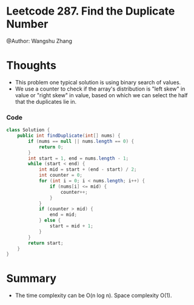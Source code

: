 # Leetcode 287. Find the Duplicate Number
@Author: Wangshu Zhang

# Thoughts
* This problem one typical solution is using binary search of values.
* We use a counter to check if the array's distribution is "left skew" in value or "right skew" in value, based on which we can select the half that the duplicates lie in.

### Code
```Java
class Solution {
    public int findDuplicate(int[] nums) {
        if (nums == null || nums.length == 0) {
            return 0;
        }
        int start = 1, end = nums.length - 1;
        while (start < end) {
            int mid = start + (end - start) / 2;
            int counter = 0;
            for (int i = 0; i < nums.length; i++) {
                if (nums[i] <= mid) {
                    counter++;
                }
            }
            if (counter > mid) {
                end = mid;
            } else {
                start = mid + 1;
            }
        }
        return start;
    }
}
```



# Summary
* The time complexity can be O(n log n). Space complexity O(1).
